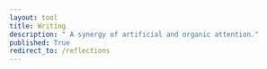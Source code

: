 ```yaml
---
layout: tool
title: Writing
description: " A synergy of artificial and organic attention."
published: True
redirect_to: /reflections
---
```

